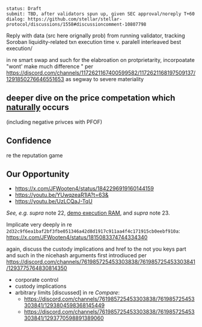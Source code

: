 ```
status: Draft
submit: TBD, after validators spun up, given SEC approval/noreply T+60
dialog: https://github.com/stellar/stellar-protocol/discussions/1558#discussioncomment-10807798
```

Reply with data (src here orignally prob) from running validator, tracking Soroban liquidity-related txn execution time v. paralell interleaved best execution/

in re smart swap and such for the elabroation on protprietarity, incorpoatate "wont' make much difference
" per https://discord.com/channels/1172621167400599582/1172621168197509137/1291850276646551653 as segway to severe materiality

## deeper dive on the price competation which [naturally](https://reports.tiger-research.com/p/onchain-darkpool-eng) occurs
(including negative privces with PFOF)

[^lolpcs]: [instanet_history_comic.pdf](https://github.com/user-attachments/files/17347641/instanet_history_comic.pdf)

[^fragmentation1]: [quandaries_of_fragmentation.pdf](https://github.com/user-attachments/files/17347675/quandaries_of_fragmentation.pdf)


## Confidence

re the reputation game

## Our Opportunity

- https://x.com/JFWooten4/status/1842296919160144159
- https://youtu.be/YUwqzeaR1lA?t=63&
- https://youtu.be/UzLCQaJ-TqU

_See, e.g. supra_ note 22, [demo execution RAM](), and _supra_ note 23.



Implicate very deeply in re `2d32c9f6ea1baf2bf3fbe051346a42d8d1917c911aa4f4c171915cb0eebf910a`:
https://x.com/JFWooten4/status/1815083374744334340

again, discuss the custody implications and href to the not you keys part and such in the nicehash arguments first introdiuced per https://discord.com/channels/761985725453303838/761985725453303841/1293775764830814350
- corporate control
- custody implications
- arbitrary limits [discussed] in re _Compare_:
  - https://discord.com/channels/761985725453303838/761985725453303841/1293804598368145449
  - https://discord.com/channels/761985725453303838/761985725453303841/1293770598891389060
